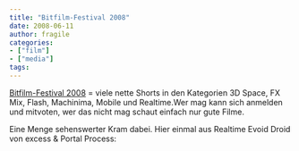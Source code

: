 ```yaml
---
title: "Bitfilm-Festival 2008"
date: 2008-06-11
author: fragile
categories:
- ["film"]
- ["media"]
tags:
---
```

<a href="http://www.bitfilm.com/festival/index.php" target="_blank">Bitfilm-Festival 2008</a> = viele nette Shorts in den Kategorien 3D Space, FX Mix, Flash, Machinima, Mobile und Realtime.Wer mag kann sich anmelden und mitvoten, wer das nicht mag schaut einfach nur gute Filme.

Eine Menge sehenswerter Kram dabei. Hier einmal aus Realtime Evoid Droid von excess &amp; Portal Process:

<center>
<object width="425" height="344"><param name="movie" value="http://www.youtube.com/v/zzCS4fpe3dE&hl=de"></param><embed src="https://www.youtube.com/v/zzCS4fpe3dE&hl=de" type="application/x-shockwave-flash" width="425" height="344"></embed></object>
</center>